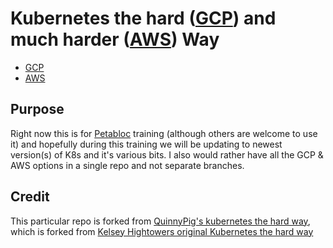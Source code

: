 # Kubernetes the hard ([GCP](./GCP)) and much harder ([AWS](./AWS)) Way
* [GCP](./GCP)
* [AWS](./AWS)

## Purpose
Right now this is for [Petabloc](https://petabloc.com) training (although others are welcome to use it) and hopefully during this training we will be updating to newest version(s) of K8s and it's various bits.  I also would rather have all the GCP & AWS options in a single repo and not separate branches.


## Credit
This particular repo is forked from [QuinnyPig's kubernetes the hard way](https://github.com/QuinnyPig/kubernetes-the-hard-way), which is forked from [Kelsey Hightowers original Kubernetes the hard way](https://github.com/kelseyhightower/kubernetes-the-hard-way)